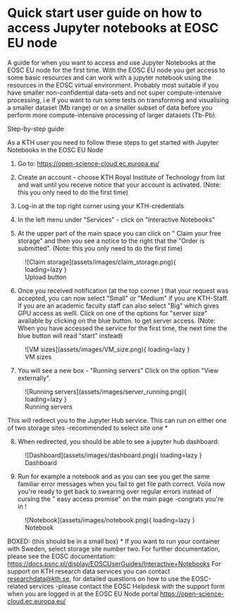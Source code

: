 # Quick start user guide on how to access Jupyter notebooks at EOSC EU node

A guide for when you want to access and use Jupyter Notebooks at the EOSC EU node for the first time. With the EOSC EU node you get access to some basic resources and can work with a jupyter notebook using the resources in the EOSC virtual environment. Probably most suitable if you have smaller non-confidential data-sets and not super compute-intensive processing, i.e if you want to run some tests on transforming and visualising a smaller dataset (Mb range) or on a smaller subset of data before you perform more compute-intensive processing of larger datasets (Tb-Pb).

Step-by-step guide

As a KTH user you need to follow these steps to get started with Jupyter Notebooks in the EOSC EU Node

1. Go to:  https://open-science-cloud.ec.europa.eu/

2. Create an account - choose KTH Royal Institute of Technology from list and wait until you receive notice that your account is activated. (Note: this you only need to do the first time)

3. Log-in at the top right corner using your KTH-credentials

4. In the left menu under "Services" - click on "Interactive Notebooks"

5. At the upper part of the main space you can click on " Claim your free storage" and then you see a notice to the right that the "Order is submitted". (Note: this you only need to do the first time)

<figure markdown="span">
    ![Claim storage](assets/images/claim_storage.png){ loading=lazy }
<figcaption>Upload button</figcaption>
</figure>

6. Once you received notification (at the top corner ) that your request was accepted, you can now select "Small" or "Medium" if you are KTH-Staff. If you are an academic faculty staff can also select "Big" which gives GPU access as welll. Click on one of the options for "server size" available by clicking on the blue button.  to get server access. (Note:  When you have accessed the service for the first time, the next time the blue button will read "start" instead)

<figure markdown="span">
    ![VM sizes](assets/images/VM_size.png){ loading=lazy }
<figcaption>VM sizes</figcaption>
</figure>

7. You will see a new box - "Running servers" Click on the option "View externally".

<figure markdown="span">
    ![Running servers](assets/images/server_running.png){ loading=lazy }
<figcaption>Running servers</figcaption>
</figure>

This will redirect you to the Jupyter Hub service. This can run on either one of two storage sites -recommended to select site one *


8. When redirected, you should be able to see a jupyter hub dashboard:

<figure markdown="span">
    ![Dashboard](assets/images/dashboard.png){ loading=lazy }
<figcaption>Dashboard</figcaption>
</figure>

9. Run for example a notebook and as you can see you get the same familiar error messages when you fail to get file path correct. Voila now you're ready to get back to swearing over regular errors instead of cursing the " easy access promise" on the main page -congrats you're in !

<figure markdown="span">
    ![Notebook](assets/images/notebook.png){ loading=lazy }
<figcaption>Notebook</figcaption>
</figure>

BOXED: (this should be in a small box)
     * If you want to run your container with Sweden, select storage site number two.
    For further documentation, please see the EOSC documentation: https://docs.psnc.pl/display/EOSCUserGuides/Interactive+Notebooks
    For support on KTH research data services you can contact researchdata@kth.se, for detailed questions on how to use the EOSC-related services -please contact the EOSC Helpdesk with the support form when you are logged in at the EOSC EU Node portal https://open-science-cloud.ec.europa.eu/